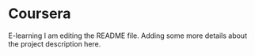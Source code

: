 # Coursera
E-learning
I am editing the README file. Adding some more details about the project description here.
